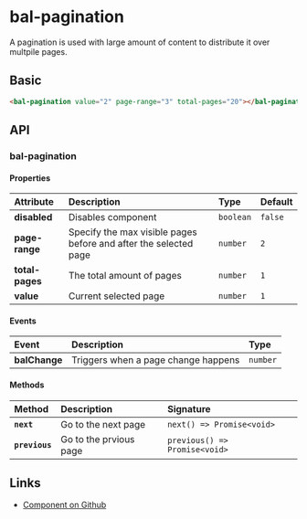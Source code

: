 # bal-pagination

<!-- START: human documentation top -->

A pagination is used with large amount of content to distribute it over multpile pages.

<!-- END: human documentation top -->

## Basic

<ClientOnly> <docs-demo-bal-pagination-70></docs-demo-bal-pagination-70></ClientOnly>

```html
<bal-pagination value="2" page-range="3" total-pages="20"></bal-pagination>
```

## API

### bal-pagination

#### Properties

| Attribute       | Description                                                      | Type      | Default |
| :-------------- | :--------------------------------------------------------------- | :-------- | :------ |
| **disabled**    | Disables component                                               | `boolean` | `false` |
| **page-range**  | Specify the max visible pages before and after the selected page | `number`  | `2`     |
| **total-pages** | The total amount of pages                                        | `number`  | `1`     |
| **value**       | Current selected page                                            | `number`  | `1`     |

#### Events

| Event         | Description                         | Type     |
| :------------ | :---------------------------------- | :------- |
| **balChange** | Triggers when a page change happens | `number` |

#### Methods

| Method         | Description            | Signature                     |
| :------------- | :--------------------- | :---------------------------- |
| **`next`**     | Go to the next page    | `next() => Promise<void>`     |
| **`previous`** | Go to the prvious page | `previous() => Promise<void>` |

<!-- START: human documentation bottom -->

<!-- END: human documentation bottom -->

## Links

- [Component on Github](https://github.com/baloise/ui-library/blob/master/packages/library/src/components/bal-pagination)
